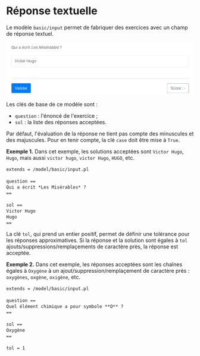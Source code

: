 # Réponse textuelle

Le modèle `basic/input` permet de fabriquer des exercices avec un champ de réponse textuel.

![](input.png)

Les clés de base de ce modèle sont :

  * `question` : l'énoncé de l'exercice ;
  * `sol` : la liste des réponses acceptées.

Par défaut, l'évaluation de la réponse ne tient pas compte des minuscules et des majuscules. Pour en tenir compte, la clé `case` doit être mise à `True`.

**Exemple 1.** Dans cet exemple, les solutions acceptées sont `Victor Hugo`, `Hugo`, mais aussi `victor hugo`, `victor Hugo`, `HUGO`, etc.

```
extends = /model/basic/input.pl

question ==
Qui a écrit *Les Misérables* ?
==

sol ==
Victor Hugo
Hugo
==
```

La clé `tol`, qui prend un entier positif, permet de définir une tolérance pour les réponses approximatives. Si la réponse et la solution sont égales à `tol` ajouts/suppressions/remplaçements de caractère près, la réponse est acceptée.

**Exemple 2.** Dans cet exemple, les réponses acceptées sont les chaînes égales à `Oxygène` à un ajout/suppression/remplaçement de caractère près : `oxygènes`, `oxgène`, `oxigène`, etc.

~~~
extends = /model/basic/input.pl

question ==
Quel élément chimique a pour symbole **O** ?
==

sol ==
Oxygène
==

tol = 1
~~~
